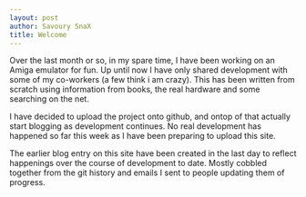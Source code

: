 ```yaml
---
layout: post
author: Savoury SnaX
title: Welcome
---
```


 Over the last month or so, in my spare time, I have been working on an Amiga emulator for fun. Up until now I have only shared development with some of my co-workers (a few think i am crazy). This has been written from scratch using information from books, the real hardware and some searching on the net. 

 I have decided to upload the project onto github, and ontop of that actually start blogging as development continues. No real development has happened so far this week as I have been preparing to upload this site.

 The earlier blog entry on this site have been created in the last day to reflect happenings over the course of development to date. Mostly cobbled together from the git history and emails I sent to people updating them of progress.
